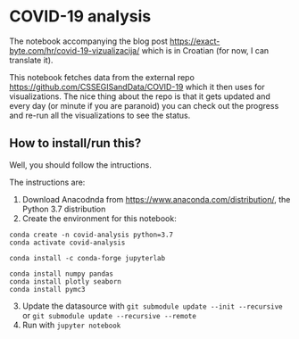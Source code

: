 # COVID-19 analysis

The notebook accompanying the blog post https://exact-byte.com/hr/covid-19-vizualizacija/ which is in Croatian (for now, I can translate it).

This notebook fetches data from the external repo https://github.com/CSSEGISandData/COVID-19 which it then uses for visualizations.
The nice thing about the repo is that it gets updated and every day (or minute if you are paranoid) you can check out the progress and re-run all the visualizations to see the status.

## How to install/run this?

Well, you should follow the intructions.

The instructions are:
1. Download Anacodnda from https://www.anaconda.com/distribution/, the Python 3.7 distribution
2. Create the environment for this notebook:
```
conda create -n covid-analysis python=3.7
conda activate covid-analysis

conda install -c conda-forge jupyterlab

conda install numpy pandas
conda install plotly seaborn
conda install pymc3
```
3. Update the datasource with `git submodule update --init --recursive` or `git submodule update --recursive --remote`
4. Run with `jupyter notebook`



